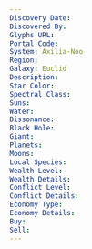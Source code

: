 ```yaml
---
Discovery Date: 
Discovered By:
Glyphs URL:
Portal Code:
System: Axilia-Noo
Region: 
Galaxy: Euclid
Description:
Star Color: 
Spectral Class:
Suns:
Water:
Dissonance:
Black Hole:
Giant:
Planets:
Moons:
Local Species:
Wealth Level: 
Wealth Details: 
Conflict Level:
Conflict Details:
Economy Type: 
Economy Details: 
Buy:
Sell:
---
```

